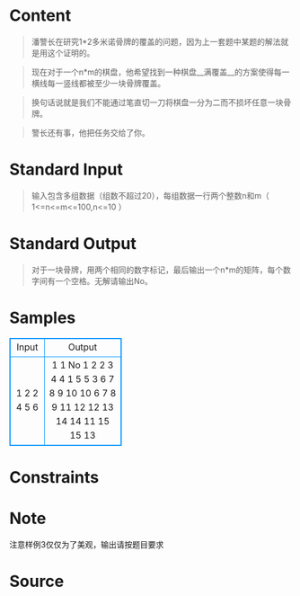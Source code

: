 
# Content

>潘警长在研究1*2多米诺骨牌的覆盖的问题，因为上一套题中某题的解法就是用这个证明的。

>现在对于一个n*m的棋盘，他希望找到一种棋盘__满覆盖__的方案使得每一横线每一竖线都被至少一块骨牌覆盖。

>换句话说就是我们不能通过笔直切一刀将棋盘一分为二而不损坏任意一块骨牌。

>警长还有事，他把任务交给了你。

# Standard Input

>输入包含多组数据（组数不超过20），每组数据一行两个整数n和m（ 1<=n<=m<=100,n<=10 ）

# Standard Output

>对于一块骨牌，用两个相同的数字标记，最后输出一个n*m的矩阵，每个数字间有一个空格。无解请输出No。

# Samples

<style>
        table,table tr th, table tr td { border:1px solid #0094ff; }
        table { width: 200px; min-height: 25px; line-height: 25px; text-align: center; border-collapse: collapse;}   
    </style>
<table>
	<tr>
		<td>Input</td>
		<td>Output</td>
	</tr>
<tr><td>1 2
2 4
5 6</td><td>1 1
No
 1  2  2  3  4  4
 1  5  5  3  6  7
 8  9 10 10  6  7
 8  9 11 12 12 13
14 14 11 15 15 13
</td></tr></table>


# Constraints



# Note

注意样例3仅仅为了美观，输出请按题目要求

# Source


